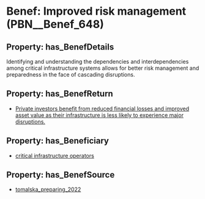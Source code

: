 # Benef: __Improved risk management__ (PBN__Benef_648)

## Property: has_BenefDetails

Identifying and understanding the dependencies and interdependencies among critical infrastructure systems allows for better risk management and preparedness in the face of cascading disruptions.

## Property: has_BenefReturn

* [Private investors benefit from reduced financial losses and improved asset value as their infrastructure is less likely to experience major disruptions.](../BenefReturn/PBN__BenefReturn_698)

## Property: has_Beneficiary

* [critical infrastructure operators](../Stakeholder/PBN__Stakeholder_273)

## Property: has_BenefSource

* [tomalska_preparing_2022](../Article/PBN__Article_129)

